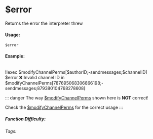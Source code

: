 # $error
Returns the error the interpreter threw

#### Usage: 
`$error`

#### Example:
<br/>
<discord-messages>
	<discord-message :bot="false" role-color="#ffcc9a" author="Member">
        <DiscordMarkdown>
	        !!exec $modifyChannelPerms[$authorID;-sendmessages;$channelID]
            $error
		</DiscordMarkdown>
	</discord-message>
	<discord-message :bot="true" role-color="#0099ff" author="Custom Command" avatar="https://media.discordapp.net/avatars/725721249652670555/781224f90c3b841ba5b40678e032f74a.webp">
        ❌ Invalid channel ID in $modifyChannelPerms[787695068306866198;-sendmessages;879380104768278608]
	</discord-message>
</discord-messages>


::: danger
The way [$modifyChannelPerms](../Channel/modifyChannelPerms) shown here is **NOT** correct! 

Check the [$modifyChannelPerms](../Channel/modifyChannelPerms) for the correct usage
:::

##### Function Difficulty: <Badge type="tip" text="Easy" vertical="middle" /> 
###### Tags: <Badge type="tip" text="error" vertical="middle" />  <Badge type="tip" text="wrong usage" vertical="middle" />  <Badge type="tip" text="Trown error" vertical="middle" /> 
